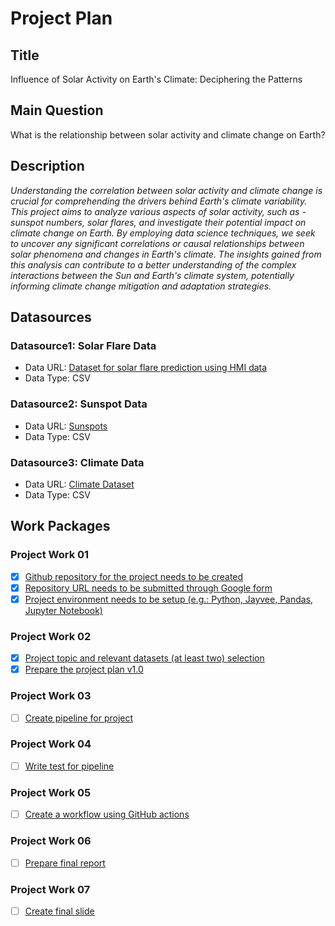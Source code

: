 # Project Plan

## Title

Influence of Solar Activity on Earth's Climate: Deciphering the Patterns

## Main Question

What is the relationship between solar activity and climate change on Earth?

## Description

_Understanding the correlation between solar activity and climate change is crucial for comprehending the drivers behind Earth's climate variability. This project aims to analyze various aspects of solar activity, such as - sunspot numbers, solar flares, and investigate their potential impact on climate change on Earth. By employing data science techniques, we seek to uncover any significant correlations or causal relationships between solar phenomena and changes in Earth's climate. The insights gained from this analysis can contribute to a better understanding of the complex interactions between the Sun and Earth's climate system, potentially informing climate change mitigation and adaptation strategies._

## Datasources

### Datasource1: Solar Flare Data
* Data URL: [Dataset for solar flare prediction using HMI data](https://zenodo.org/records/4603412)
* Data Type: CSV

### Datasource2: Sunspot Data
* Data URL: [Sunspots](https://www.kaggle.com/datasets/robervalt/sunspots)
* Data Type: CSV

### Datasource3: Climate Data
* Data URL: [Climate Dataset](https://climatedata.imf.org/pages/climatechange-data)
* Data Type: CSV


## Work Packages

### Project Work 01

- [x] [Github repository for the project needs to be created](https://github.com/night-fury-me/Methods-of-Advanced-Data-Engineering/issues/1)
- [x] [Repository URL needs to be submitted through Google form](https://github.com/night-fury-me/Methods-of-Advanced-Data-Engineering/issues/2)
- [x] [Project environment needs to be setup (e.g.: Python, Jayvee, Pandas, Jupyter Notebook)](https://github.com/night-fury-me/Methods-of-Advanced-Data-Engineering/issues/3)

### Project Work 02

- [x] [Project topic and relevant datasets (at least two) selection](https://github.com/night-fury-me/Methods-of-Advanced-Data-Engineering/issues/4)
- [x] [Prepare the project plan v1.0](https://github.com/night-fury-me/Methods-of-Advanced-Data-Engineering/issues/5)

### Project Work 03

- [ ]  [Create pipeline for project](https://github.com/night-fury-me/Methods-of-Advanced-Data-Engineering/issues/6)

### Project Work 04

- [ ] [Write test for pipeline](https://github.com/night-fury-me/Methods-of-Advanced-Data-Engineering/issues/7)

### Project Work 05

- [ ]  [Create a workflow using GitHub actions](https://github.com/night-fury-me/Methods-of-Advanced-Data-Engineering/issues/8)

### Project Work 06

- [ ] [Prepare final report](https://github.com/night-fury-me/Methods-of-Advanced-Data-Engineering/issues/9)

### Project Work 07

- [ ] [Create final slide](https://github.com/night-fury-me/Methods-of-Advanced-Data-Engineering/issues/10)  